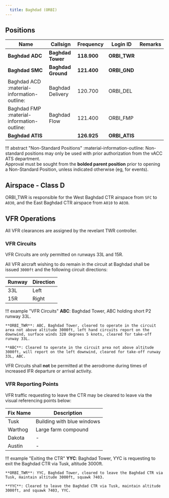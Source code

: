 ```yaml
---
  title: Baghdad (ORBI)
---
```


## Positions

| Name			     	| Callsign				      | Frequency		  | Login ID		  | Remarks	  |
| ---------------	| ---------------------	| -------------	| -------------	| ---------	|
| **Baghdad ADC**	| **Baghdad Tower** | **118.900**	| **ORBI_TWR**	| |
| **Baghdad SMC**	| **Baghdad Ground** | **121.400** | **ORBI_GND**	| |
| Baghdad ACD	:material-information-outline: | Baghdad Delivery | 120.700 | ORBI_DEL	| |
| Baghdad FMP :material-information-outline: | Baghdad Flow | 121.400 | ORBI_FMP	| |
| **Baghdad ATIS** | | **126.925**	  | **ORBI_ATIS**	| |

!!! abstract "Non-Standard Positions"
    :material-information-outline: Non-standard positions may only be used with prior authorization from the vACC ATS department.  
    Approval must be sought from the **bolded parent position** prior to opening a Non-Standard Position, unless indicated otherwise (eg, for events).

## Airspace - Class D

ORBI_TWR is responsible for the West Baghdad CTR airspace from `SFC` to `A030`, and the East Baghdad CTR airspace from `A010` to `A030`.

## VFR Operations
All VFR clearances are assigned by the revelant TWR controller.

### VFR Circuits
VFR Circuits are only permitted on runways 33L and 15R.

All VFR aircraft wishing to do remain in the circuit at Baghdad shall be issued `3000ft` and the following circuit directions:

| Runway | Direction |
| ------ | --------- |
| 33L | Left |
| 15R | Right |

!!! example "VFR Circuits"
    **ABC**: Baghdad Tower, ABC holding short P2 runway 33L.

    **ORBI_TWR**: ABC, Baghdad Tower, cleared to operate in the circuit area not above altitude 3000ft, left hand circuits report on the downwind, surface winds 320 degrees 5 knots, cleared for take-off runway 33L.

    **ABC**: Cleared to operate in the circuit area not above altitude 3000ft, will report on the left downwind, cleared for take-off runway 33L, ABC.

VFR Circuits shall **not** be permitted at the aerodrome during times of increased IFR departure or arrival activity.

### VFR Reporting Points
VFR traffic requesting to leave the CTR may be cleared to leave via the visual referencing points below:

| Fix Name | Description |
| -------- | ----------- |
| Tusk | Building with blue windows |
| Warthog | Large farm compound |
| Dakota | - |
| Austin | - |

!!! example "Exiting the CTR"
    **YYC**: Baghdad Tower, YYC is requesting to exit the Baghdad CTR via Tusk, altitude 3000ft.

    **ORBI_TWR**: YYC, Baghdad Tower, cleared to leave the Baghdad CTR via Tusk, maintain altitude 3000ft, squawk 7403.
    
    **YYC**: Cleared to leave the Baghdad CTR via Tusk, maintain altitude 3000ft, and squawk 7403, YYC.

